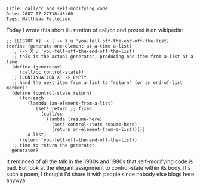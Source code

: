     Title: call/cc and self-modifying code
    Date: 2007-07-27T18:45:00
    Tags: Matthias Felleisen

Today I wrote this short illustration of call/cc and posted it on wikipedia:

```racket
;; [LISTOF X] -> ( -> X u 'you-fell-off-the-end-off-the-list)
(define (generate-one-element-at-a-time a-list)
  ;; (-> X u 'you-fell-off-the-end-off-the-list)
  ;; this is the actual generator, producing one item from a-list at a time
  (define (generator)
     (call/cc control-state)) 
  ;; [CONTINUATION X] -> EMPTY
  ;; hand the next item from a-list to "return" (or an end-of-list marker)'
  (define (control-state return)
     (for-each 
        (lambda (an-element-from-a-list)
           (set! return ;; fixed
             (call/cc
               (lambda (resume-here)
                 (set! control-state resume-here)
                 (return an-element-from-a-list)))))
        a-list)
     (return 'you-fell-off-the-end-off-the-list))
  ;; time to return the generator
  generator)
```

It reminded of all the talk in the 1980s and 1990s that self-modifying code is
bad. But look at the elegant assignment to control-state within its body. It's
such a poem, I thought I'd share it with people since nobody else blogs here
anywya.
